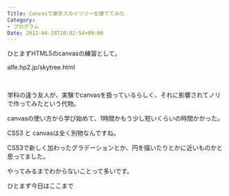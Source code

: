 ```yaml
---
Title: Canvasで東京スカイツリーを建ててみた
Category:
- プログラム
Date: 2012-04-28T20:02:54+09:00
---
```


<p>ひとまずHTML5のcanvasの練習として。</p>
<p>alfe.hp2.jp/skytree.html</p>
<p>&nbsp;</p>
<p>学科の違う友人が、実験でcanvasを扱っているらしく、それに影響されてノリで作ってみたという代物。</p>
<p>canvasの使い方から学び始めて、1時間かもう少し短いくらいの時間かかった。</p>
<p>CSS3 と canvasは全く別物なんですね。</p>
<p>CSS3で新しく加わったグラデーションとか、円を描いたりとかに近いものかと思ってました。</p>
<p>やってみるまでわからないことって多いです。</p>
<p>ひとまず今日はここまで</p>
<p>&nbsp;</p>
